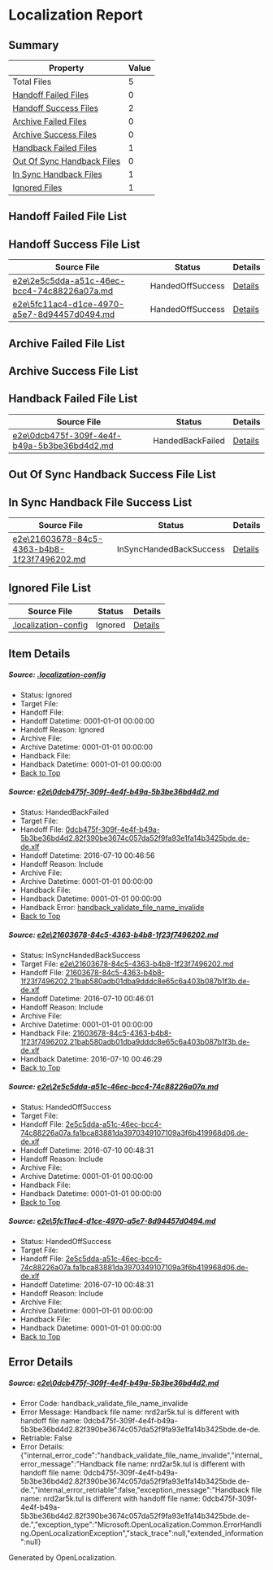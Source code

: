 # <a name='report-top'></a> Localization Report

## Summary
 Property | Value 
 -------- | ----- 
 Total Files | 5
[ Handoff Failed Files ](#handoff-failed-list)| 0
[ Handoff Success Files ](#handoff-success-list)| 2
[ Archive Failed Files ](#archive-failed-list)| 0
[ Archive Success Files ](#archive-success-list)| 0
[ Handback Failed Files ](#handback-failed-list)| 1
[ Out Of Sync Handback Files ](#outofsync-handback-success-list)| 0
[ In Sync Handback Files ](#insync-handback-success-list)| 1
[ Ignored Files ](#ignored-list)| 1

## <a name='handoff-failed-list'></a> Handoff Failed File List

## <a name='handoff-success-list'></a> Handoff Success File List
 Source File | Status | Details 
 ----------- | ------ | ------- 
 [e2e\2e5c5dda-a51c-46ec-bcc4-74c88226a07a.md](https://github.com/OpenLocalizationTestOrg/oltest/blob/1685691527e5268978c1c510d048fa42ee1f656f/e2e/2e5c5dda-a51c-46ec-bcc4-74c88226a07a.md) | HandedOffSuccess | [Details](#59ff21e6fa84c205201a7b8089d1425b799f4e843)
 [e2e\5fc11ac4-d1ce-4970-a5e7-8d94457d0494.md](https://github.com/OpenLocalizationTestOrg/oltest/blob/1685691527e5268978c1c510d048fa42ee1f656f/e2e/5fc11ac4-d1ce-4970-a5e7-8d94457d0494.md) | HandedOffSuccess | [Details](#59ff21e6fa84c205201a7b8089d1425b799f4e844)

## <a name='archive-failed-list'></a> Archive Failed File List

## <a name='archive-success-list'></a> Archive Success File List

## <a name='handback-failed-list'></a> Handback Failed File List
 Source File | Status | Details 
 ----------- | ------ | ------- 
 [e2e\0dcb475f-309f-4e4f-b49a-5b3be36bd4d2.md](https://github.com/OpenLocalizationTestOrg/oltest/blob/d89f505ca3fadbd5debb4bc0399c1dfde10c4f72/e2e/0dcb475f-309f-4e4f-b49a-5b3be36bd4d2.md) | HandedBackFailed | [Details](#59958f89b134c2f7e1e1c019c7dd444177a2dd781)

## <a name='outofsync-handback-success-list'></a> Out Of Sync Handback Success File List

## <a name='insync-handback-success-list'></a> In Sync Handback File Success List
 Source File | Status | Details 
 ----------- | ------ | ------- 
 [e2e\21603678-84c5-4363-b4b8-1f23f7496202.md](https://github.com/OpenLocalizationTestOrg/oltest/blob/a914f30ae4fb23d7303d29d700a62bc1601ef765/e2e/21603678-84c5-4363-b4b8-1f23f7496202.md) | InSyncHandedBackSuccess | [Details](#8d01d2b3369b9aba1379185271cb99ea53d2c9152)

## <a name='ignored-list'></a> Ignored File List
 Source File | Status | Details 
 ----------- | ------ | ------- 
 [.localization-config](https://github.com/OpenLocalizationTestOrg/oltest/blob/1685691527e5268978c1c510d048fa42ee1f656f/.localization-config) | Ignored | [Details](#3d4f252ac210baf56311d7e97dcc2db10974dbd20)

## Item Details
##### <a name='3d4f252ac210baf56311d7e97dcc2db10974dbd20'></a> Source: [.localization-config](https://github.com/OpenLocalizationTestOrg/oltest/blob/1685691527e5268978c1c510d048fa42ee1f656f/.localization-config)
* Status: Ignored
* Target File: 
* Handoff File: 
* Handoff Datetime: 0001-01-01 00:00:00
* Handoff Reason: Ignored
* Archive File: 
* Archive Datetime: 0001-01-01 00:00:00
* Handback File: 
* Handback Datetime: 0001-01-01 00:00:00
* [Back to Top](#report-top)

##### <a name='59958f89b134c2f7e1e1c019c7dd444177a2dd781'></a> Source: [e2e\0dcb475f-309f-4e4f-b49a-5b3be36bd4d2.md](https://github.com/OpenLocalizationTestOrg/oltest/blob/d89f505ca3fadbd5debb4bc0399c1dfde10c4f72/e2e/0dcb475f-309f-4e4f-b49a-5b3be36bd4d2.md)
* Status: HandedBackFailed
* Target File: 
* Handoff File: [0dcb475f-309f-4e4f-b49a-5b3be36bd4d2.82f390be3674c057da52f9fa93e1fa14b3425bde.de-de.xlf](https://github.com/OpenLocalizationTestOrg/olhandoff-e2e/blob/ff2856aa8abcc26c0c153889ba53593aa86c5397/ol-handoff/OpenLocalizationTestOrg/oltest-dede-fly/ci/ht/0dcb475f-309f-4e4f-b49a-5b3be36bd4d2.82f390be3674c057da52f9fa93e1fa14b3425bde.de-de.xlf)
* Handoff Datetime: 2016-07-10 00:46:56
* Handoff Reason: Include
* Archive File: 
* Archive Datetime: 0001-01-01 00:00:00
* Handback File: 
* Handback Datetime: 0001-01-01 00:00:00
* Handback Error: [handback_validate_file_name_invalide](#59958f89b134c2f7e1e1c019c7dd444177a2dd781handback_validate_file_name_invalide)
* [Back to Top](#report-top)

##### <a name='8d01d2b3369b9aba1379185271cb99ea53d2c9152'></a> Source: [e2e\21603678-84c5-4363-b4b8-1f23f7496202.md](https://github.com/OpenLocalizationTestOrg/oltest/blob/a914f30ae4fb23d7303d29d700a62bc1601ef765/e2e/21603678-84c5-4363-b4b8-1f23f7496202.md)
* Status: InSyncHandedBackSuccess
* Target File: [e2e\21603678-84c5-4363-b4b8-1f23f7496202.md](https://github.com/OpenLocalizationTestOrg/oltest-dede-fly/blob/1c68f184fd2aefbea13322ca45631ccaac6678fe/e2e/21603678-84c5-4363-b4b8-1f23f7496202.md)
* Handoff File: [21603678-84c5-4363-b4b8-1f23f7496202.21bab580adb01dba9dddc8e65c6a403b087b1f3b.de-de.xlf](https://github.com/OpenLocalizationTestOrg/olhandoff-e2e/blob/edb0f7d193a242ece50c534831e6d067eefce49f/ol-handoff/OpenLocalizationTestOrg/oltest-dede-fly/ci/ht/21603678-84c5-4363-b4b8-1f23f7496202.21bab580adb01dba9dddc8e65c6a403b087b1f3b.de-de.xlf)
* Handoff Datetime: 2016-07-10 00:46:01
* Handoff Reason: Include
* Archive File: 
* Archive Datetime: 0001-01-01 00:00:00
* Handback File: [21603678-84c5-4363-b4b8-1f23f7496202.21bab580adb01dba9dddc8e65c6a403b087b1f3b.de-de.xlf](https://github.com/OpenLocalizationTestOrg/olhandback-e2e/blob/fb0a8b3c56765cb98e3dc3096ed672a357df392c/ol-handback/OpenLocalizationTestOrg/oltest-dede-fly/ci/ht/21603678-84c5-4363-b4b8-1f23f7496202.21bab580adb01dba9dddc8e65c6a403b087b1f3b.de-de.xlf)
* Handback Datetime: 2016-07-10 00:46:29
* [Back to Top](#report-top)

##### <a name='59ff21e6fa84c205201a7b8089d1425b799f4e843'></a> Source: [e2e\2e5c5dda-a51c-46ec-bcc4-74c88226a07a.md](https://github.com/OpenLocalizationTestOrg/oltest/blob/1685691527e5268978c1c510d048fa42ee1f656f/e2e/2e5c5dda-a51c-46ec-bcc4-74c88226a07a.md)
* Status: HandedOffSuccess
* Target File: 
* Handoff File: [2e5c5dda-a51c-46ec-bcc4-74c88226a07a.fa1bca83881da3970349107109a3f6b419968d06.de-de.xlf](https://github.com/OpenLocalizationTestOrg/olhandoff-e2e/blob/b978ba19031a3c06cee78ef67d028396ac1f3be0/ol-handoff/OpenLocalizationTestOrg/oltest-dede-fly/ci/ht/2e5c5dda-a51c-46ec-bcc4-74c88226a07a.fa1bca83881da3970349107109a3f6b419968d06.de-de.xlf)
* Handoff Datetime: 2016-07-10 00:48:31
* Handoff Reason: Include
* Archive File: 
* Archive Datetime: 0001-01-01 00:00:00
* Handback File: 
* Handback Datetime: 0001-01-01 00:00:00
* [Back to Top](#report-top)

##### <a name='59ff21e6fa84c205201a7b8089d1425b799f4e844'></a> Source: [e2e\5fc11ac4-d1ce-4970-a5e7-8d94457d0494.md](https://github.com/OpenLocalizationTestOrg/oltest/blob/1685691527e5268978c1c510d048fa42ee1f656f/e2e/5fc11ac4-d1ce-4970-a5e7-8d94457d0494.md)
* Status: HandedOffSuccess
* Target File: 
* Handoff File: [2e5c5dda-a51c-46ec-bcc4-74c88226a07a.fa1bca83881da3970349107109a3f6b419968d06.de-de.xlf](https://github.com/OpenLocalizationTestOrg/olhandoff-e2e/blob/b978ba19031a3c06cee78ef67d028396ac1f3be0/ol-handoff/OpenLocalizationTestOrg/oltest-dede-fly/ci/ht/2e5c5dda-a51c-46ec-bcc4-74c88226a07a.fa1bca83881da3970349107109a3f6b419968d06.de-de.xlf)
* Handoff Datetime: 2016-07-10 00:48:31
* Handoff Reason: Include
* Archive File: 
* Archive Datetime: 0001-01-01 00:00:00
* Handback File: 
* Handback Datetime: 0001-01-01 00:00:00
* [Back to Top](#report-top)


## Error Details
##### <a name='59958f89b134c2f7e1e1c019c7dd444177a2dd781handback_validate_file_name_invalide'></a> Source: [e2e\0dcb475f-309f-4e4f-b49a-5b3be36bd4d2.md](#59958f89b134c2f7e1e1c019c7dd444177a2dd781)
* Error Code: handback_validate_file_name_invalide
* Error Message: Handback file name: nrd2ar5k.tul is different with handoff file name: 0dcb475f-309f-4e4f-b49a-5b3be36bd4d2.82f390be3674c057da52f9fa93e1fa14b3425bde.de-de.
* Retriable: False
* Error Details: {"internal_error_code":"handback_validate_file_name_invalide","internal_error_message":"Handback file name: nrd2ar5k.tul is different with handoff file name: 0dcb475f-309f-4e4f-b49a-5b3be36bd4d2.82f390be3674c057da52f9fa93e1fa14b3425bde.de-de.","internal_error_retriable":false,"exception_message":"Handback file name: nrd2ar5k.tul is different with handoff file name: 0dcb475f-309f-4e4f-b49a-5b3be36bd4d2.82f390be3674c057da52f9fa93e1fa14b3425bde.de-de.","exception_type":"Microsoft.OpenLocalization.Common.ErrorHandling.OpenLocalizationException","stack_trace":null,"extended_information":null}


Generated by OpenLocalization.
